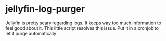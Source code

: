 # jellyfin-log-purger
Jellyfin is pretty scary regarding logs. It keeps way too much information to feel good about it. This little script resolves this issue. Put it in a cronjob to let it purge automatically

